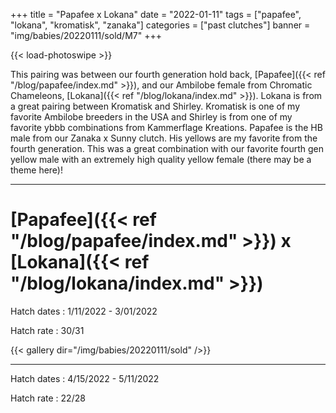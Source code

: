 +++
title = "Papafee x Lokana"
date = "2022-01-11"
tags = ["papafee", "lokana", "kromatisk", "zanaka"]
categories = ["past clutches"]
banner = "img/babies/20220111/sold/M7"
+++

{{< load-photoswipe >}}

This pairing was between our fourth generation hold back, [Papafee]({{< ref "/blog/papafee/index.md" >}}), and our Ambilobe female from Chromatic Chameleons, [Lokana]({{< ref "/blog/lokana/index.md" >}}). Lokana is from a great pairing between Kromatisk and Shirley. Kromatisk is one of my favorite Ambilobe breeders in the USA and Shirley is from one of my favorite ybbb combinations from Kammerflage Kreations. Papafee is the HB male from our Zanaka x Sunny clutch. His yellows are my favorite from the fourth generation. This was a great combination with our favorite fourth gen yellow male with an extremely high quality yellow female (there may be a theme here)! 

---

# [Papafee]({{< ref "/blog/papafee/index.md" >}}) x [Lokana]({{< ref "/blog/lokana/index.md" >}})

Hatch dates
: 1/11/2022 - 3/01/2022

Hatch rate
: 30/31

{{< gallery dir="/img/babies/20220111/sold" />}}

---

Hatch dates
: 4/15/2022 - 5/11/2022

Hatch rate
: 22/28

